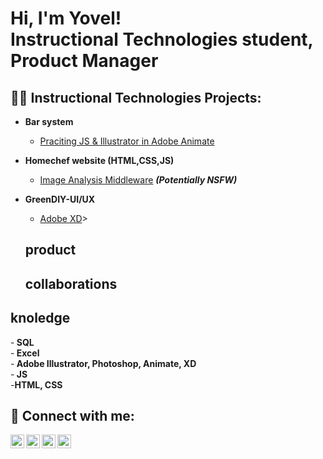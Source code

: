 <h1>Hi, I'm Yovel! <br> <b>Instructional Technologies student,</b> <b>Product Manager</b>

<h2>👨‍💻 Instructional Technologies Projects:</h2>

- <b>Bar system</b>
  - [Praciting JS & Illustrator in Adobe Animate](https://github.com/joshmadakor1/Algorithms-Practice)
- <b>Homechef website (HTML,CSS,JS)</b>
  - [Image Analysis Middleware](https://github.com/joshmadakor1/4chan-Image-Analysis-Middleware-C964) <b><i>(Potentially NSFW)</b></i>
- <b>GreenDIY-UI/UX</b>
  - [Adobe XD](https://github.com/joshmadakor1/Sentinel-Lab)>
  
  <h2> product<h2>
  <b> collaborations</b>
  
 <h2> knoledge </h2>
 -<b> SQL</b> <br>
 -<b> Excel </b> <br>
 -<b> Adobe Illustrator, Photoshop, Animate, XD</b> <br>
  -<b> JS</b> <br>
   -<b>HTML, CSS</b> <br>




<h2> 🤳 Connect with me:</h2>

[<img align="left" alt="JoshMadakor | YouTube" width="22px" src="https://cdn.jsdelivr.net/npm/simple-icons@v3/icons/youtube.svg" />][youtube]
[<img align="left" alt="JoshMadakor | Twitter" width="22px" src="https://cdn.jsdelivr.net/npm/simple-icons@v3/icons/twitter.svg" />][twitter]
[<img align="left" alt="JoshMadakor | LinkedIn" width="22px" src="https://cdn.jsdelivr.net/npm/simple-icons@v3/icons/linkedin.svg" />][linkedin]
[<img align="left" alt="JoshMadakor | Instagram" width="22px" src="https://cdn.jsdelivr.net/npm/simple-icons@v3/icons/instagram.svg" />][instagram]

[twitter]: https://twitter.com/joshmadakor
[youtube]: https://www.youtube.com/c/joshmadakor
[instagram]: https://www.instagram.com/joshmadakor/
[linkedin]: https://linkedin.com/in/joshmadakor

<!--
**joshmadakor1/joshmadakor1** is a ✨ _special_ ✨ repository because its `README.md` (this file) appears on your GitHub profile.

Here are some ideas to get you started:

- 🔭 I’m currently working on ...
- 🌱 I’m currently learning ...
- 👯 I’m looking to collaborate on ...
- 🤔 I’m looking for help with ...
- 💬 Ask me about ...
- 📫 How to reach me: ...
- 😄 Pronouns: ...
- ⚡ Fun fact: ...
-->
